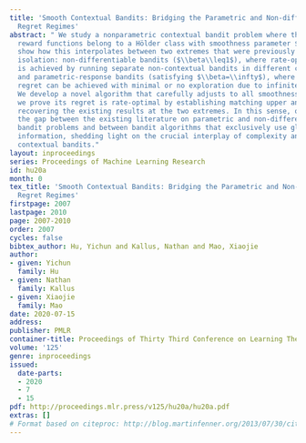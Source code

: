 ```yaml
---
title: 'Smooth Contextual Bandits: Bridging the Parametric and Non-differentiable
  Regret Regimes'
abstract: " We study a nonparametric contextual bandit problem where the expected
  reward functions belong to a Hölder class with smoothness parameter $\\beta$. We
  show how this interpolates between two extremes that were previously studied in
  isolation: non-differentiable bandits ($\\beta\\leq1$), where rate-optimal regret
  is achieved by running separate non-contextual bandits in different context regions,
  and parametric-response bandits (satisfying $\\beta=\\infty$), where rate-optimal
  regret can be achieved with minimal or no exploration due to infinite extrapolatability.
  We develop a novel algorithm that carefully adjusts to all smoothness settings and
  we prove its regret is rate-optimal by establishing matching upper and lower bounds,
  recovering the existing results at the two extremes. In this sense, our work bridges
  the gap between the existing literature on parametric and non-differentiable contextual
  bandit problems and between bandit algorithms that exclusively use global or local
  information, shedding light on the crucial interplay of complexity and regret in
  contextual bandits."
layout: inproceedings
series: Proceedings of Machine Learning Research
id: hu20a
month: 0
tex_title: 'Smooth Contextual Bandits: Bridging the Parametric and Non-differentiable
  Regret Regimes'
firstpage: 2007
lastpage: 2010
page: 2007-2010
order: 2007
cycles: false
bibtex_author: Hu, Yichun and Kallus, Nathan and Mao, Xiaojie
author:
- given: Yichun
  family: Hu
- given: Nathan
  family: Kallus
- given: Xiaojie
  family: Mao
date: 2020-07-15
address: 
publisher: PMLR
container-title: Proceedings of Thirty Third Conference on Learning Theory
volume: '125'
genre: inproceedings
issued:
  date-parts:
  - 2020
  - 7
  - 15
pdf: http://proceedings.mlr.press/v125/hu20a/hu20a.pdf
extras: []
# Format based on citeproc: http://blog.martinfenner.org/2013/07/30/citeproc-yaml-for-bibliographies/
---
```

